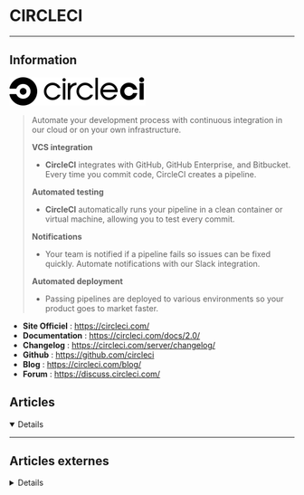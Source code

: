 # CIRCLECI
---

## <i class="fa-solid fa-hashtag"></i> Information

![Logo](../../_media/apps/circleci/circleci_logo.svg ':size=250 :no-zoom')


> <i class="fa-solid fa-quote-left"></i> Automate your development process with continuous integration in our cloud or on your own infrastructure.
>
> **VCS integration**
> - **CircleCI** integrates with GitHub, GitHub Enterprise, and Bitbucket. Every time you commit code, CircleCI creates a pipeline.
>
> **Automated testing**
> - **CircleCI** automatically runs your pipeline in a clean container or virtual machine, allowing you to test every commit.
> 
> **Notifications**
> - Your team is notified if a pipeline fails so issues can be fixed quickly. Automate notifications with our Slack integration.
> 
> **Automated deployment**
> - Passing pipelines are deployed to various environments so your product goes to market faster. <i class="fa-solid fa-quote-left fa-rotate-180"></i>


- <i class="fa-solid fa-globe"></i> **Site Officiel** : https://circleci.com/
- <i class="fa-solid fa-book"></i> **Documentation** : https://circleci.com/docs/2.0/
- <i class="fa-solid fa-file-circle-question"></i> **Changelog** : https://circleci.com/server/changelog/
- <i class="fa-brands fa-github"></i> **Github** : https://github.com/circleci
- <i class="fab fa-blogger-b"></i> **Blog** : https://circleci.com/blog/
- <i class="fas fa-comments"></i> **Forum** : https://discuss.circleci.com/


## <i class="fa-regular fa-newspaper"></i> Articles

<details open>

</details>

---

## <i class="fa-solid fa-glasses"></i> Articles externes

<details>

- [Automating Sentry Releases With CircleCI](https://dzone.com/articles/automating-sentry-releases-with-circleci)
- [Best Practices For Implementing CI/CD On Kubernetes Using CircleCI](https://www.magalix.com/blog/best-practice-to-implement-ci/cd-on-kubernetes-using-circleci)
- [How To Automate Deployment Using CircleCI and GitHub on Ubuntu 18.04](https://www.digitalocean.com/community/tutorials/how-to-automate-deployment-using-circleci-and-github-on-ubuntu-18-04)
- [Tracking Errors After Deployments With Rollbar and CircleCI](https://dzone.com/articles/tracking-errors-after-deployments-with-rollbar-and)

</details>
